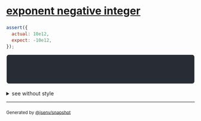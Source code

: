 # [exponent negative integer](../../number.test.js#L59)

```js
assert({
  actual: 10e12,
  expect: -10e12,
});
```

![img](throw.svg)

<details>
  <summary>see without style</summary>

```console
AssertionError: actual and expect are different

actual:  10_000_000_000_000
expect: -10_000_000_000_000
```

</details>


---

<sub>
  Generated by <a href="https://github.com/jsenv/core/tree/main/packages/independent/snapshot">@jsenv/snapshot</a>
</sub>
